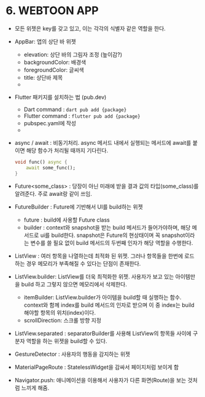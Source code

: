 # 6. WEBTOON APP

- 모든 위젯은 key를 갖고 있고, 이는 각각의 식별자 같은 역할을 한다.
- AppBar: 앱의 상단 바 위젯
	- elevation: 상단 바의 그림자 조정 (높이감?)
	- backgroundColor: 배경색
	- foregroundColor: 글씨색
	- title: 상단바 제목
	- 
- Flutter 패키지를 설치하는 법 (pub.dev)
	- Dart command : `dart pub add {package}`
	- Flutter command : `flutter pub add {package}`
	- pubspec.yaml에 작성
	- 
- async / await : 비동기처리. async 메서드 내에서 실행되는 메서드에 await를 붙이면 해당 함수가 처리될 때까지 기다린다.
	```dart
	void func() async {
		await some_func();
	}
	```
	
- Future<some_class> : 당장이 아닌 미래에 받을 결과 값의 타입(some_class)를 알려준다. 주로 await랑 같이 쓰임.
- FutureBuilder : Future에 기반해서 UI를 build하는 위젯
	- future : build에 사용할 Future class
	- builder : context와 snapshot을 받는 build 메서드가 들어가야하며, 해당 메서드로 ui를 build한다. snapshot은 Future의 현상태이며 꼭 snapshot이라는 변수를 쓸 필요 없이 build 메서드의 두번째 인자가 해당 역할을 수행한다.
	  
- ListView : 여러 항목을 나열하는데 최적화 된 위젯. 그러나 항목들을 한번에 로드하는 경우 메모리가 부족해질 수 있다는 단점이 존재한다.
- ListView.builder: ListView를 더욱 최적화한 위젯. 사용자가 보고 있는 아이템만을 build 하고 그렇지 않으면 메모리에서 삭제한다.
	- itemBuilder: ListView.builder가 아이템을 build할 때 실행하는 함수. context와 함께 index를 build 메서드의 인자로 받으며 이 중 index는 build 해야할 항목의 위치(index)이다.
	- scrollDirection: 스크롤 방향 지정
- ListView.separated : separatorBuilder를 사용해 ListView의 항목들 사이에 구분자 역할을 하는 위젯을 build할 수 있다.
  
- GestureDetector : 사용자의 행동을 감지하는 위젯
  
- MaterialPageRoute : StatelessWidget을 감싸서 페이지처럼 보이게 함
- Navigator.push: 애니메이션을 이용해서 사용자가 다른 화면(Route)을 보는 것처럼 느끼게 해줌. 
